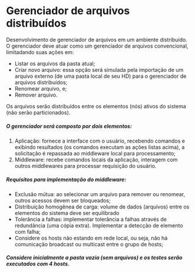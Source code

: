 # Gerenciador de arquivos distribuídos

Desenvolvimento de gerenciador de arquivos em um ambiente distribuído. O gerenciador deve atuar como um gerenciador de arquivos convencional, limitadando suas ações em:

- Listar os arquivos da pasta atual;
- Criar novo arquivo: essa opção será simulada pela importação de um arquivo externo (de uma pasta local de seu HD) para o gerenciador de arquivos distribuídos;
- Renomear arquivo, e;
- Remover arquivo.

Os arquivos serão distribuídos entre os elementos (nós) ativos do sistema (não serão particionados).

##### O gerenciador será composto por dois elementos:
1. Aplicação: fornece a interface com o usuário, recebendo comandos e exibindo resultados (os comandos executam as ações listas acima), a solicitação é repassada ao middleware local para processamento;
2. Middleware: recebe comandos locais da aplicação, interagem com outros middlewares para processar requisição do usuário.

##### Requisitos para implementação do middleware:
- Exclusão mútua: ao selecionar um arquivo para remover ou renomear, outros acessos devem ser bloqueados;
- Distribuição homogênea de carga: volume de dados (arquivos) entre os elementos do sistema deve ser equilibrado
- Tolerância a falhas: implementar tolerância a falhas através de redundância (uma cópia extra). Implementar a detecção de elemento com falha;
- Considere os hosts não estando em rede local, ou seja, não há comunicação broadcast ou multicast entre o grupo de hosts;

##### Considere inicialmente a pasta vazia (sem arquivos) e os testes serão executados com 4 hosts.
